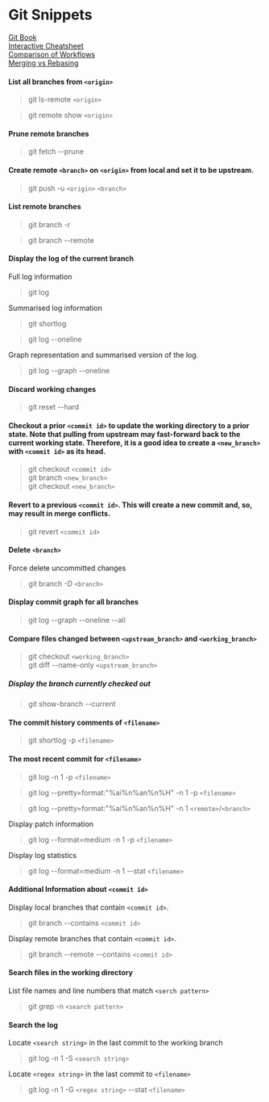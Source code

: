 # Git Snippets
[Git Book](https://git-scm.com/book/en/v2/) <br>
[Interactive Cheatsheet](https://ndpsoftware.com/git-cheatsheet.html) <br>
[Comparison of Workflows](https://www.atlassian.com/git/tutorials/comparing-workflows) <br>
[Merging vs Rebasing](https://www.atlassian.com/git/tutorials/merging-vs-rebasing)

#### List all branches from `<origin>`
> git ls-remote `<origin>`

> git remote show `<origin>`

#### Prune remote branches
> git fetch --prune

#### Create remote `<branch>` on `<origin>` from local and set it to be upstream.

> git push -u `<origin>` `<branch>`

#### List remote branches
> git branch -r

> git branch --remote

#### Display the log of the current branch
Full log information
> git log

Summarised log information
> git shortlog

> git log --oneline

Graph representation and summarised version of the log.
> git log --graph --oneline

#### Discard working changes
> git reset --hard

#### Checkout a prior `<commit id>` to update the working directory to a prior state. Note that pulling from upstream may fast-forward back to the current working state. Therefore, it is a good idea to create a `<new_branch>` with `<commit id>` as its head.
> git checkout `<commit id>` <br>
> git branch `<new_branch>` <br>
> git checkout `<new_branch>`

#### Revert to a previous `<commit id>`. This will create a new commit and, so, may result in merge conflicts.
> git revert `<commit id>`

#### Delete `<branch>`
Force delete uncommitted changes
> git branch -D `<branch>`

#### Display commit graph for all branches
> git log --graph --oneline --all

#### Compare files changed between `<upstream_branch>` and `<working_branch>`
> git checkout `<working_branch>` <br>
> git diff --name-only `<upstream_branch>`

##### Display the branch currently checked out
> git show-branch --current

#### The commit history comments of `<filename>`
> git shortlog -p `<filename>`

#### The most recent commit for `<filename>`
> git log -n 1 -p `<filename>`

> git log --pretty=format:"%ai%n%an%n%H" -n 1 -p `<filename>`

> git log --pretty=format:"%ai%n%an%n%H" -n 1 `<remote>`/`<branch>`

Display patch information
> git log --format=medium -n 1 -p `<filename>`

Display log statistics
> git log --format=medium -n 1 --stat `<filename>`

#### Additional Information about `<commit id>`
Display local branches that contain `<commit id>`.
> git branch --contains `<commit id>`

Display remote branches that contain `<commit id>`.
> git branch --remote --contains `<commit id>`

#### Search files in the working directory
List file names and line numbers that match `<serch pattern>`
> git grep -n `<search pattern>`

#### Search the log
Locate `<search string>` in the last commit to the working branch
> git log -n 1 -S `<search string>`

Locate `<regex string>` in the last commit to `<filename>`
> git log -n 1 -G `<regex string>` --stat `<filename>`
